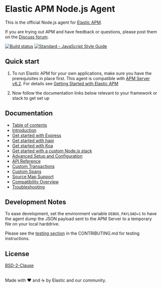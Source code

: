 # Elastic APM Node.js Agent

This is the official Node.js agent for [Elastic APM](https://www.elastic.co/solutions/apm).

If you are trying out APM and have feedback or questions,
please post them on the [Discuss forum](https://discuss.elastic.co/c/apm).

[![Build status](https://travis-ci.org/elastic/apm-agent-nodejs.svg?branch=master)](https://travis-ci.org/elastic/apm-agent-nodejs)
[![Standard - JavaScript Style Guide](https://img.shields.io/badge/code%20style-standard-brightgreen.svg?style=flat)](https://github.com/standard/standard)

## Quick start

1. To run Elastic APM for your own applications,
   make sure you have the prerequisites in place first.
   This agent is compatible with [APM Server v6.2](https://github.com/elastic/apm-server).
   For details see [Getting Started with Elastic APM](https://www.elastic.co/guide/en/apm/get-started)

1. Now follow the documentation links below relevant to your framework or stack to get set up

## Documentation

- [Table of contents](https://www.elastic.co/guide/en/apm/agent/nodejs)
- [Introduction](https://www.elastic.co/guide/en/apm/agent/nodejs/current/intro.html)
- [Get started with Express](https://www.elastic.co/guide/en/apm/agent/nodejs/current/express.html)
- [Get started with hapi](https://www.elastic.co/guide/en/apm/agent/nodejs/current/hapi.html)
- [Get started with Koa](https://www.elastic.co/guide/en/apm/agent/nodejs/current/koa.html)
- [Get started with a custom Node.js stack](https://www.elastic.co/guide/en/apm/agent/nodejs/current/custom-stack.html)
- [Advanced Setup and Configuration](https://www.elastic.co/guide/en/apm/agent/nodejs/current/advanced-setup.html)
- [API Reference](https://www.elastic.co/guide/en/apm/agent/nodejs/current/api.html)
- [Custom Transactions](https://www.elastic.co/guide/en/apm/agent/nodejs/current/custom-transactions.html)
- [Custom Spans](https://www.elastic.co/guide/en/apm/agent/nodejs/current/custom-spans.html)
- [Source Map Support](https://www.elastic.co/guide/en/apm/agent/nodejs/current/source-maps.html)
- [Compatibility Overview](https://www.elastic.co/guide/en/apm/agent/nodejs/current/compatibility.html)
- [Troubleshooting](https://www.elastic.co/guide/en/apm/agent/nodejs/current/troubleshooting.html)

## Development Notes

To ease development,
set the environment variable `DEBUG_PAYLOAD=1` to have the agent dump the JSON payload sent to the APM Server to a temporary file on your local harddrive.

Please see the [testing section](CONTRIBUTING.MD#testing) in the CONTRIBUTING.md for testing instructions.

## License

[BSD-2-Clause](https://github.com/elastic/apm-agent-nodejs/blob/master/LICENSE)

<br>Made with ♥️ and ☕️ by Elastic and our community.
